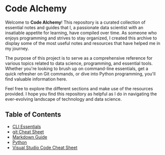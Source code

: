 # **Code Alchemy**

Welcome to **Code Alchemy**! This repository is a curated collection of essential notes and guides that I, a passionate data scientist with an insatiable appetite for learning, have compiled over time. As someone who enjoys programming and strives to stay organized, I created this archive to display some of the most useful notes and resources that have helped me in my journey.

The purpose of this project is to serve as a comprehensive reference for various topics related to data science, programming, and essential tools. Whether you're looking to brush up on command-line essentials, get a quick refresher on Git commands, or dive into Python programming, you'll find valuable information here.

Feel free to explore the different sections and make use of the resources provided. I hope you find this repository as helpful as I do in navigating the ever-evolving landscape of technology and data science.

## Table of Contents

- [CLI Essentials](content/cli_essentials.md)
- [git Cheat Sheet](content/git.md)
- [Markdown Guide](content/markdown_guide.md)
- [Python](content/python.md)
- [Visual Studio Code Cheat Sheet](content/vscode_tips.md)
